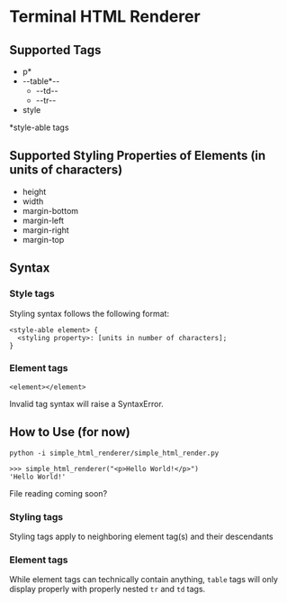 # Terminal HTML Renderer

## Supported Tags
* p*
* --table*--
  * --td--
  * --tr--
* style

*style-able tags

## Supported Styling Properties of Elements (in units of characters)
* height 
* width 
* margin-bottom
* margin-left
* margin-right
* margin-top

## Syntax
### Style tags
Styling syntax follows the following format:
```
<style-able element> {
  <styling property>: [units in number of characters];
}
```

### Element tags
```
<element></element>
```

Invalid tag syntax will raise a SyntaxError.

## How to Use (for now)
```
python -i simple_html_renderer/simple_html_render.py

>>> simple_html_renderer("<p>Hello World!</p>")
'Hello World!'
```

File reading coming soon?

### Styling tags
Styling tags apply to neighboring element tag(s) and their descendants

### Element tags
While element tags can technically contain anything, `table` tags will only display properly with properly nested `tr` and `td` tags.

